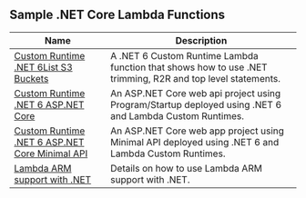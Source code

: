 ## Sample .NET Core Lambda Functions

| Name | Description|
|------| -----------|
| [Custom Runtime .NET 6List S3 Buckets ](./CustomRuntimeListBucketsNET6/) | A .NET 6 Custom Runtime Lambda function that shows how to use .NET trimming, R2R and top level statements. |
| [Custom Runtime .NET 6 ASP.NET Core](./CustomRuntimeNET6AspNetCore/) | An ASP.NET Core web api project using Program/Startup deployed using .NET 6 and Lambda Custom Runtimes. |
| [Custom Runtime .NET 6 ASP.NET Core Minimal API](./CustomRuntimeNET6AspNetCore/) | An ASP.NET Core web app project using Minimal API deployed using .NET 6 and Lambda Custom Runtimes. |
| [Lambda ARM support with .NET](./ArmLambdaFunction/) | Details on how to use Lambda ARM support with .NET. |

